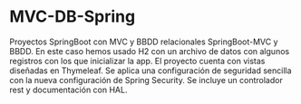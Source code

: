 # MVC-DB-Spring
Proyectos SpringBoot con MVC y BBDD relacionales
SpringBoot-MVC y BBDD. En este caso hemos usado H2 con un archivo de datos con algunos registros con los que inicializar la app.
El proyecto cuenta con vistas diseñadas en Thymeleaf.
Se aplica una configuración de seguridad sencilla con la nueva configuración de Spring Security.
Se incluye un controlador rest y documentación con HAL.
